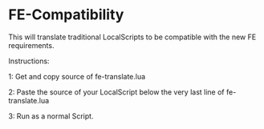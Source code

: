 # FE-Compatibility

This will translate traditional LocalScripts to be compatible with the new FE requirements.

Instructions:

  1: Get and copy source of fe-translate.lua
  
  2: Paste the source of your LocalScript below the very last line of fe-translate.lua
  
  3: Run as a normal Script.
